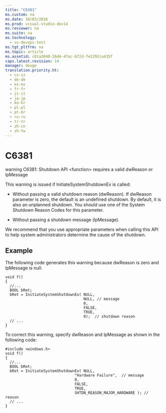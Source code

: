 ```yaml
---
title: "C6381"
ms.custom: na
ms.date: 10/03/2016
ms.prod: visual-studio-dev14
ms.reviewer: na
ms.suite: na
ms.technology: 
  - vs-devops-test
ms.tgt_pltfrm: na
ms.topic: article
ms.assetid: c01a3040-26d4-47ac-b72d-7e1292ca435f
caps.latest.revision: 14
manager: douge
translation.priority.ht: 
  - cs-cz
  - de-de
  - es-es
  - fr-fr
  - it-it
  - ja-jp
  - ko-kr
  - pl-pl
  - pt-br
  - ru-ru
  - tr-tr
  - zh-cn
  - zh-tw
---
```

# C6381
warning C6381: Shutdown API <function\> requires a valid dwReason or lpMessage  
  
 This warning is issued if InitiateSystemShutdownEx is called:  
  
-   Without passing a valid shutdown reason (dwReason). If dwReason parameter is zero, the default is an undefined shutdown. By default, it is also an unplanned shutdown. You should use one of the System Shutdown Reason Codes for this parameter.  
  
-   Without passing a shutdown message (lpMessage).  
  
 We recommend that you use appropriate parameters when calling this API to help system administrators determine the cause of the shutdown.  
  
## Example  
 The following code generates this warning because dwReason is zero and lpMessage is null:  
  
```  
void f()  
{  
  //...  
  BOOL bRet;  
  bRet = InitiateSystemShutdownEx( NULL,  
                                   NULL, // message  
                                   0,          
                                   FALSE,      
                                   TRUE,       
                                   0);  // shutdown reason  
  // ...  
}  
```  
  
 To correct this warning, specify dwReason and lpMessage as shown in the following code:  
  
```  
#include <windows.h>  
void f()  
{  
  //...  
  BOOL bRet;  
  bRet = InitiateSystemShutdownEx( NULL,  
                               "Hardware Failure",  // message    
                               0,          
                               FALSE,      
                               TRUE,       
                               SHTDN_REASON_MAJOR_HARDWARE ); // reason  
  // ...  
}  
```